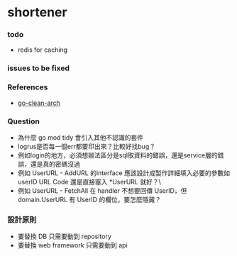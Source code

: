 # shortener

### todo
- redis for caching

### issues to be fixed

### References
- [go-clean-arch](https://github.com/bxcodec/go-clean-arch)

### Question
- 為什麼 go mod tidy 會引入其他不認識的套件
- logrus是否每一個err都要印出來？比較好找bug？
- 例如login的地方，必須想辦法區分是sql取資料的錯誤，還是service層的錯誤，還是真的密碼沒過
- 例如 UserURL - AddURL 的interface 應該設計成製作詳細填入必要的參數如 userID URL Code 還是直接塞入 *UserURL 就好？\
- 例如 UserURL - FetchAll 在 handler 不想要回傳 UserID，但 domain.UserURL 有 UserID 的欄位，要怎麼隱藏？

### 設計原則
- 要替換 DB 只需要動到 repository
- 要替換 web framework 只需要動到 api